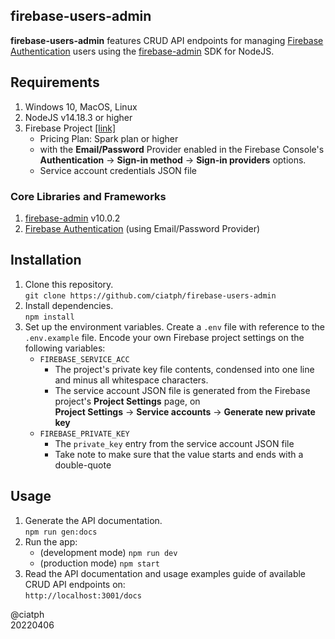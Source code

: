 ## firebase-users-admin

**firebase-users-admin** features CRUD API endpoints for managing [Firebase Authentication](https://firebase.google.com/docs/auth) users using the [firebase-admin](https://firebase.google.com/docs/admin/setup) SDK for NodeJS.


## Requirements

1. Windows 10, MacOS, Linux
2. NodeJS v14.18.3 or higher
3. Firebase Project [[link]](https://firebase.google.com/)
   - Pricing Plan: Spark plan or higher
   - with the **Email/Password** Provider enabled in the Firebase Console's   
**Authentication** -> **Sign-in method** -> **Sign-in providers** options.
   - Service account credentials JSON file

### Core Libraries and Frameworks

1. [firebase-admin](https://www.npmjs.com/package/firebase-admin) v10.0.2
2. [Firebase Authentication](https://firebase.google.com/docs/auth) (using Email/Password Provider)


## Installation

1. Clone this repository.  
`git clone https://github.com/ciatph/firebase-users-admin`
2. Install dependencies.  
`npm install`
3. Set up the environment variables. Create a `.env` file with reference to the `.env.example` file. Encode your own Firebase project settings on the following variables:
   -  `FIREBASE_SERVICE_ACC`
      -  The project's private key file contents, condensed into one line and minus all whitespace characters.
      -  The service account JSON file is generated from the Firebase project's **Project Settings** page, on  
        **Project Settings** -> **Service accounts** -> **Generate new private key**
   - `FIREBASE_PRIVATE_KEY`
      - The `private_key` entry from the service account JSON file
      - Take note to make sure that the value starts and ends with a double-quote


## Usage

1. Generate the API documentation.  
`npm run gen:docs`
2. Run the app:  
   - (development mode) `npm run dev`
   - (production mode) `npm start`
3. Read the API documentation and usage examples guide of available CRUD API endpoints on:  
`http://localhost:3001/docs`


@ciatph  
20220406
